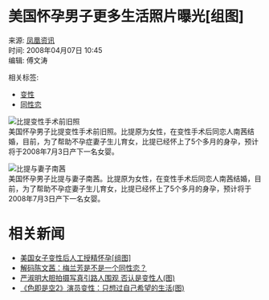 # 美国怀孕男子更多生活照片曝光\[组图\]

来源: [凤凰资讯](http://news.ifeng.com/)  
时间: 2008年04月07日 10:45  
编辑: 傅文涛  

相关标签:  
- [变性](http://tag.ifeng.com/?tagID=1174)  
- [同性恋](http://tag.ifeng.com/?tagID=51)  

![比提变性手术前旧照](http://img.ifeng.com/hres/200804/07/10/ad163158af4565c9bd4de8e9022bbaa2.jpg)  
美国怀孕男子比提变性手术前旧照。比提原为女性，在变性手术后同恋人南茜结婚，目前，为了帮助不孕症妻子生儿育女，比提已经怀上了5个多月的身孕，预计将于2008年7月3日产下一名女婴。

![比提与妻子南茜](http://img.ifeng.com/hres/200804/07/10/4e5318a23dec5f62aad2aeb893beeec8.jpg)  
美国怀孕男子比提与妻子南茜。比提原为女性，在变性手术后同恋人南茜结婚，目前，为了帮助不孕症妻子生儿育女，比提已经怀上了5个多月的身孕，预计将于2008年7月3日产下一名女婴。 

# 相关新闻
- [美国女子变性后人工授精怀孕\[组图\]](http://news.ifeng.com/photo/society/200803/0329_1400_467524.shtml)
- [解码陈文茜：梅兰芳是不是一个同性恋？](http://phtv.ifeng.com/program/jmcwq/200801/0105_1732_354205.shtml)
- [严淑明大胆拍摄写真引路人围观 否认是变性人(图)](http://ent.ifeng.com/idolnews/hk/200711/1128_1835_314113.shtml)
- [《色即是空2》演员变性：只想过自己希望的生活(图)](http://ent.ifeng.com/idolnews/jpkr/200711/1126_1836_311238.shtml)
<!-- tcd_original_link https://news.ifeng.com/photo/society/200804/0407_1400_478267_3.shtml -->
